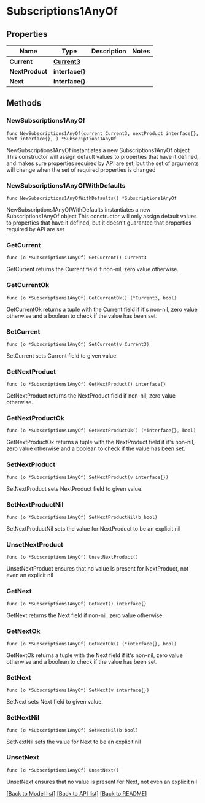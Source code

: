 # Subscriptions1AnyOf

## Properties

Name | Type | Description | Notes
------------ | ------------- | ------------- | -------------
**Current** | [**Current3**](Current3.md) |  | 
**NextProduct** | **interface{}** |  | 
**Next** | **interface{}** |  | 

## Methods

### NewSubscriptions1AnyOf

`func NewSubscriptions1AnyOf(current Current3, nextProduct interface{}, next interface{}, ) *Subscriptions1AnyOf`

NewSubscriptions1AnyOf instantiates a new Subscriptions1AnyOf object
This constructor will assign default values to properties that have it defined,
and makes sure properties required by API are set, but the set of arguments
will change when the set of required properties is changed

### NewSubscriptions1AnyOfWithDefaults

`func NewSubscriptions1AnyOfWithDefaults() *Subscriptions1AnyOf`

NewSubscriptions1AnyOfWithDefaults instantiates a new Subscriptions1AnyOf object
This constructor will only assign default values to properties that have it defined,
but it doesn't guarantee that properties required by API are set

### GetCurrent

`func (o *Subscriptions1AnyOf) GetCurrent() Current3`

GetCurrent returns the Current field if non-nil, zero value otherwise.

### GetCurrentOk

`func (o *Subscriptions1AnyOf) GetCurrentOk() (*Current3, bool)`

GetCurrentOk returns a tuple with the Current field if it's non-nil, zero value otherwise
and a boolean to check if the value has been set.

### SetCurrent

`func (o *Subscriptions1AnyOf) SetCurrent(v Current3)`

SetCurrent sets Current field to given value.


### GetNextProduct

`func (o *Subscriptions1AnyOf) GetNextProduct() interface{}`

GetNextProduct returns the NextProduct field if non-nil, zero value otherwise.

### GetNextProductOk

`func (o *Subscriptions1AnyOf) GetNextProductOk() (*interface{}, bool)`

GetNextProductOk returns a tuple with the NextProduct field if it's non-nil, zero value otherwise
and a boolean to check if the value has been set.

### SetNextProduct

`func (o *Subscriptions1AnyOf) SetNextProduct(v interface{})`

SetNextProduct sets NextProduct field to given value.


### SetNextProductNil

`func (o *Subscriptions1AnyOf) SetNextProductNil(b bool)`

 SetNextProductNil sets the value for NextProduct to be an explicit nil

### UnsetNextProduct
`func (o *Subscriptions1AnyOf) UnsetNextProduct()`

UnsetNextProduct ensures that no value is present for NextProduct, not even an explicit nil
### GetNext

`func (o *Subscriptions1AnyOf) GetNext() interface{}`

GetNext returns the Next field if non-nil, zero value otherwise.

### GetNextOk

`func (o *Subscriptions1AnyOf) GetNextOk() (*interface{}, bool)`

GetNextOk returns a tuple with the Next field if it's non-nil, zero value otherwise
and a boolean to check if the value has been set.

### SetNext

`func (o *Subscriptions1AnyOf) SetNext(v interface{})`

SetNext sets Next field to given value.


### SetNextNil

`func (o *Subscriptions1AnyOf) SetNextNil(b bool)`

 SetNextNil sets the value for Next to be an explicit nil

### UnsetNext
`func (o *Subscriptions1AnyOf) UnsetNext()`

UnsetNext ensures that no value is present for Next, not even an explicit nil

[[Back to Model list]](../README.md#documentation-for-models) [[Back to API list]](../README.md#documentation-for-api-endpoints) [[Back to README]](../README.md)


